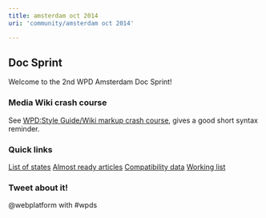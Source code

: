 ```yaml
---
title: amsterdam oct 2014
uri: 'community/amsterdam oct 2014'

---
```

## Doc Sprint

Welcome to the 2nd WPD Amsterdam Doc Sprint!

### Media Wiki crash course

See [WPD:Style Guide/Wiki markup crash course](/WPD:Style_Guide/Wiki_markup_crash_course), gives a good short syntax reminder.

### Quick links

[List of states](http://docs.webplatform.org/wiki/Property:State)
[Almost ready articles](http://docs.webplatform.org/w/index.php?title=Special:SearchByProperty&property=State&value=Almost+Ready)
[Compatibility data](https://github.com/webplatform/compatibility-data)
[Working list](https://docs.google.com/spreadsheets/d/1YGD7W-Ie_NYQCCBoovt8mFyDu6Va8o3JZViPRQKzV1g/edit)

### Tweet about it!

@webplatform with \#wpds
